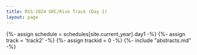 ```yaml
---
title: RSS:2024 GRC/Risk Track (Day 1)
layout: page
---
```

{%- assign schedule = schedules[site.current_year].day1 -%}
{%- assign track = 'track2' -%}
{%- assign trackid = 0 -%}
{%- include "abstracts.md" -%}